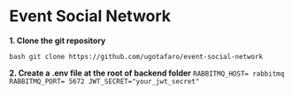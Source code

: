 # Event Social Network

**1. Clone the git repository**

`bash
git clone https://github.com/ugotafaro/event-social-network
`

**2. Create a .env file at the root of backend folder**
`
RABBITMQ_HOST= rabbitmq
RABBITMQ_PORT= 5672
JWT_SECRET="your_jwt_secret"
`



